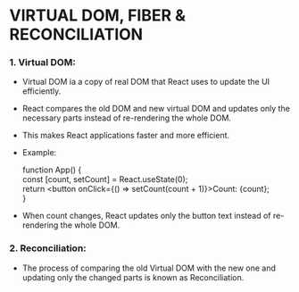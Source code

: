 # VIRTUAL DOM, FIBER & RECONCILIATION

### 1. Virtual DOM:

- Virtual DOM ia a copy of real DOM that React uses to update the UI efficiently.
- React compares the old DOM and new virtual DOM and updates only the necessary parts instead of re-rendering the whole DOM.
- This makes React applications faster and more efficient.

- Example:

    function App() {  
    const [count, setCount] = React.useState(0);  
    return <button onClick={() => setCount(count + 1)}>Count: {count}</button>;  
    }  

- When count changes, React updates only the button text instead of re-rendering the whole DOM.


### 2. Reconciliation:

- The process of comparing the old Virtual DOM with the new one and updating only the changed parts is known as Reconciliation.

